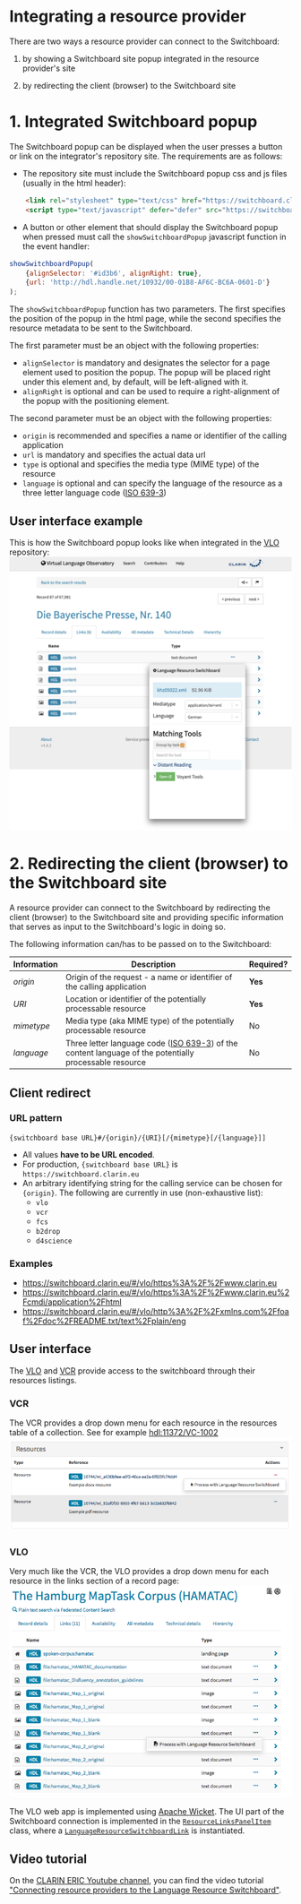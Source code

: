 # Integrating a resource provider 

There are two ways a resource provider can connect to the Switchboard: 

1. by showing a Switchboard site popup integrated in the resource provider's 
site

1. by redirecting the client (browser) to the Switchboard site


# 1. Integrated Switchboard popup

The Switchboard popup can be displayed when the user presses a button or link on 
the integrator's repository site. The requirements are as follows:

* The repository site must include the Switchboard popup css and js files 
(usually in the html header): 
````html
    <link rel="stylesheet" type="text/css" href="https://switchboard.clarin.eu/popup/switchboardpopup.css" />
    <script type="text/javascript" defer="defer" src="https://switchboard.clarin.eu/popup/switchboardpopup.js"></script>
````

* A button or other element that should display the Switchboard popup when 
pressed must call the `showSwitchboardPopup` javascript function in the event 
handler:

````javascript
showSwitchboardPopup(
    {alignSelector: '#id3b6', alignRight: true},
    {url: 'http://hdl.handle.net/10932/00-01B8-AF6C-BC6A-0601-D'}
);
````

The `showSwitchboardPopup` function has two parameters. The first specifies the 
position of the popup in the html page, while the second specifies the resource
metadata to be sent to the Switchboard. 

The first parameter must be an object with the following properties: 
* `alignSelector` is mandatory and designates the selector for a page element 
used to position the popup. The popup will be placed right under this element 
and, by default, will be left-aligned with it. 
* `alignRight` is optional and can be used to require a right-alignment of the 
popup with the positioning element.

The second parameter must be an object with the following properties:
* `origin` is recommended and specifies a name or identifier of the calling 
application
* `url` is mandatory and specifies the actual data url
* `type` is optional and specifies the media type (MIME type) of the resource
* `language` is optional and can specify the language of the resource as a three
letter language code ([ISO 639-3](https://iso639-3.sil.org/))

## User interface example

This is how the Switchboard popup looks like when integrated in the 
[VLO](https://vlo.clarin.eu) repository: 
![VLO](../images/popup-integration-example-vlo.png)

# 2. Redirecting the client (browser) to the Switchboard site

A resource provider can connect to the Switchboard by redirecting the client 
(browser) to the Switchboard site and providing specific information that serves
as input to the Switchboard's logic in doing so.

The following information can/has to be passed on to the Switchboard:

| Information | Description | Required? |
|-----|-----|-----|
| *origin* | Origin of the request - a name or identifier of the calling application | **Yes** |
| *URI* | Location or identifier of the potentially processable resource | **Yes** |
| *mimetype* | Media type (aka MIME type) of the potentially processable resource | No |
| *language* | Three letter language code ([ISO 639-3](https://iso639-3.sil.org/)) of the content language of the potentially processable resource | No |

## Client redirect

### URL pattern
```
{switchboard base URL}#/{origin}/{URI}[/{mimetype}[/{language}]]
```

* All values **have to be URL encoded**.
* For production, `{switchboard base URL}` is `https://switchboard.clarin.eu`
* An arbitrary identifying string for the calling service can be chosen for `{origin}`. The following are currently in use (non-exhaustive list):
  * `vlo`
  * `vcr`
  * `fcs`
  * `b2drop`
  * `d4science`

### Examples
* https://switchboard.clarin.eu/#/vlo/https%3A%2F%2Fwww.clarin.eu
* https://switchboard.clarin.eu/#/vlo/https%3A%2F%2Fwww.clarin.eu%2Fcmdi/application%2Fhtml
* https://switchboard.clarin.eu/#/vlo/http%3A%2F%2Fxmlns.com%2Ffoaf%2Fdoc%2FREADME.txt/text%2Fplain/eng

## User interface

The [VLO](https://vlo.clarin.eu) and [VCR](https://collections.clarin.eu) provide access to the switchboard through their resources listings.

### VCR
The VCR provides a drop down menu for each resource in the resources table of a collection. See for example [hdl:11372/VC-1002](http://hdl.handle.net/11372/VC-1002)
![VCR](../images/integration-example-vcr.png)

### VLO
Very much like the VCR, the VLO provides a drop down menu for each resource in the links section of a record page:
![VLO](../images/integration-example-vlo.png)

The VLO web app is implemented using [Apache Wicket](https://wicket.apache.org/). The UI part of the Switchboard connection is implemented in the [`ResourceLinksPanelItem`](https://github.com/clarin-eric/VLO/blob/master/vlo-web-app/src/main/java/eu/clarin/cmdi/vlo/wicket/panels/record/ResourceLinksPanelItem.java) class, where a [`LanguageResourceSwitchboardLink`](https://github.com/clarin-eric/VLO/blob/master/vlo-web-app/src/main/java/eu/clarin/cmdi/vlo/wicket/components/LanguageResourceSwitchboardLink.java) is instantiated.

## Video tutorial

On the [CLARIN ERIC Youtube channel](https://www.youtube.com/channel/UCJPks1mzisqsS4NrBFKIWag), you can find the video tutorial ["Connecting resource providers to the Language Resource Switchboard"](https://www.youtube.com/watch?v=YX5oGr949bQ).
